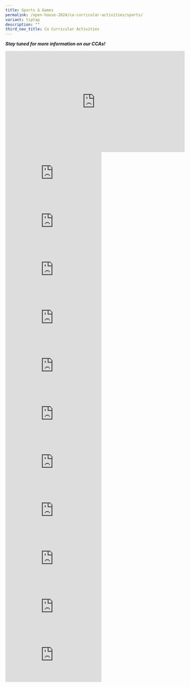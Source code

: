 ```yaml
---
title: Sports & Games
permalink: /open-house-2024/co-curricular-activities/sports/
variant: tiptap
description: ""
third_nav_title: Co Curricular Activities
---
```

<p><strong><em>Stay tuned for more information on our CCAs!</em></strong></p><div class="iframe-wrapper"><iframe height="315" width="560" allowfullscreen="true" frameborder="0" src="https://www.youtube.com/embed/cH6xqcNxhVw?si=fWxC_S0lLDj4rAKB"></iframe></div><div class="iframe-wrapper"><iframe allowfullscreen="true" frameborder="0" src="https://www.youtube.com/embed/iWVU7x2l3Cc?si=XlDchvk_oJV1Glb_"></iframe></div><div class="iframe-wrapper"><iframe allowfullscreen="true" frameborder="0" src="https://www.youtube.com/embed/RjKfkI2gI2I?si=CX_XR4JDN9FsGmwE"></iframe></div><div class="iframe-wrapper"><iframe allowfullscreen="true" frameborder="0" src="https://www.youtube.com/embed/zGy1dUNgBLk?si=zQNSi1rUZ8BxdfsA"></iframe></div><div class="iframe-wrapper"><iframe allowfullscreen="true" frameborder="0" src="https://www.youtube.com/embed/ytyVOG2LANg?si=kniF3PaEtPIIPX3G"></iframe></div><div class="iframe-wrapper"><iframe allowfullscreen="true" frameborder="0" src="https://www.youtube.com/embed/dkGNhx5ZGhs?si=M1dxpsMjk_rgJJLW"></iframe></div><div class="iframe-wrapper"><iframe allowfullscreen="true" frameborder="0" src="https://www.youtube.com/embed/yDRAVCaElDQ?si=LUIwAkHpCY7iUAny"></iframe></div><div class="iframe-wrapper"><iframe allowfullscreen="true" frameborder="0" src="https://www.youtube.com/embed/9acCLzsYVLw?si=xNK8FM7evipUmlsH"></iframe></div><div class="iframe-wrapper"><iframe allowfullscreen="true" frameborder="0" src="https://www.youtube.com/embed/kwEzJ-ZUhzY?si=cRX87qb9NrULiUSa"></iframe></div><div class="iframe-wrapper"><iframe allowfullscreen="true" frameborder="0" src="https://www.youtube.com/embed/jxEQIChWpQw?si=HuRh5YIUj86GHTM-"></iframe></div><div class="iframe-wrapper"><iframe allowfullscreen="true" frameborder="0" src="https://www.youtube.com/embed/018K7RBDhLY?si=Xh_Unvy4CuM-aSEV"></iframe></div><div class="iframe-wrapper"><iframe allowfullscreen="true" frameborder="0" src="https://www.youtube.com/embed/Lbyw2rb3mmg?si=0Fp2BTeH-mHgx0ND"></iframe></div><p></p>